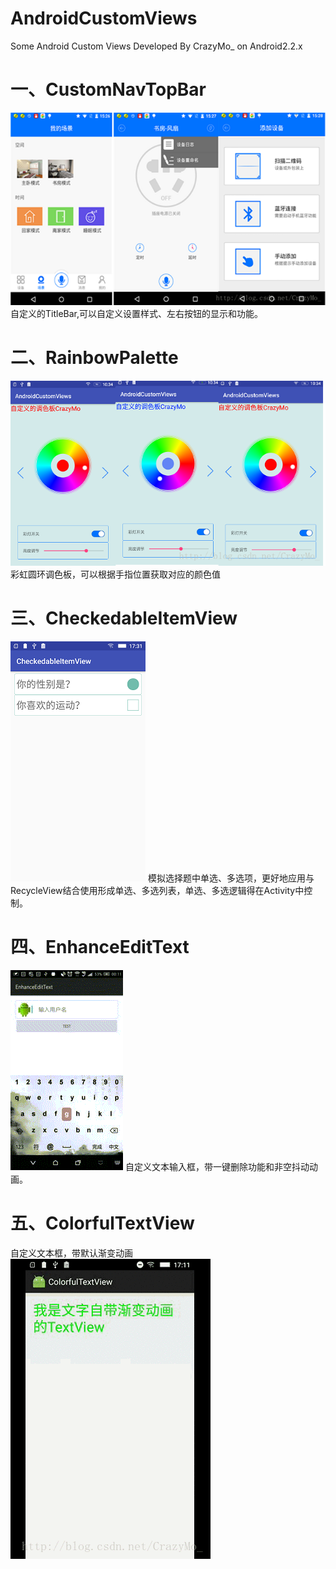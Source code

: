 # AndroidCustomViews
Some Android Custom Views Developed By CrazyMo_ on Android2.2.x
# 一、CustomNavTopBar
![image](https://github.com/CrazyMo/AndroidCustomViews/blob/master/CustomNavTopBar/demo.png)
自定义的TitleBar,可以自定义设置样式、左右按钮的显示和功能。
# 二、RainbowPalette
![image](https://github.com/CrazyMo/AndroidCustomViews/blob/master/RainbowPalette/screenshot/sample.png)
彩虹圆环调色板，可以根据手指位置获取对应的颜色值
# 三、CheckedableItemView
![image](https://github.com/CrazyMo/AndroidCustomViews/blob/master/CheckedableItemView/checkitem.png)
模拟选择题中单选、多选项，更好地应用与RecycleView结合使用形成单选、多选列表，单选、多选逻辑得在Activity中控制。
# 四、EnhanceEditText
![image](https://github.com/CrazyMo/AndroidCustomViews/blob/master/EnhanceEditText/edt.gif)
自定义文本输入框，带一键删除功能和非空抖动动画。
# 五、ColorfulTextView
自定义文本框，带默认渐变动画
![image](https://github.com/CrazyMo/AndroidCustomViews/blob/master/ColorfulTextView/sample.gif)
